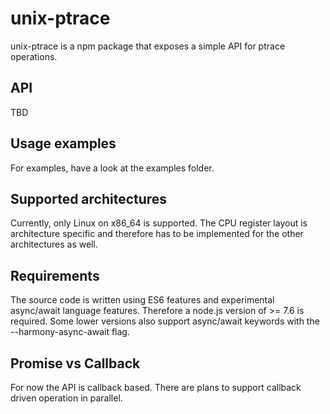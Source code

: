 # unix-ptrace
unix-ptrace is a npm package that exposes a simple API for ptrace operations.

## API
TBD

## Usage examples
For examples, have a look at the examples folder.

## Supported architectures
Currently, only Linux on x86_64 is supported. The CPU register layout is architecture specific and therefore has to be implemented for the other architectures as well.

## Requirements
The source code is written using ES6 features and experimental async/await language features. Therefore a node.js version of >= 7.6 is required. Some lower versions also support async/await keywords with the --harmony-async-await flag.

## Promise vs Callback
For now the API is callback based. There are plans to support callback driven operation in parallel.
